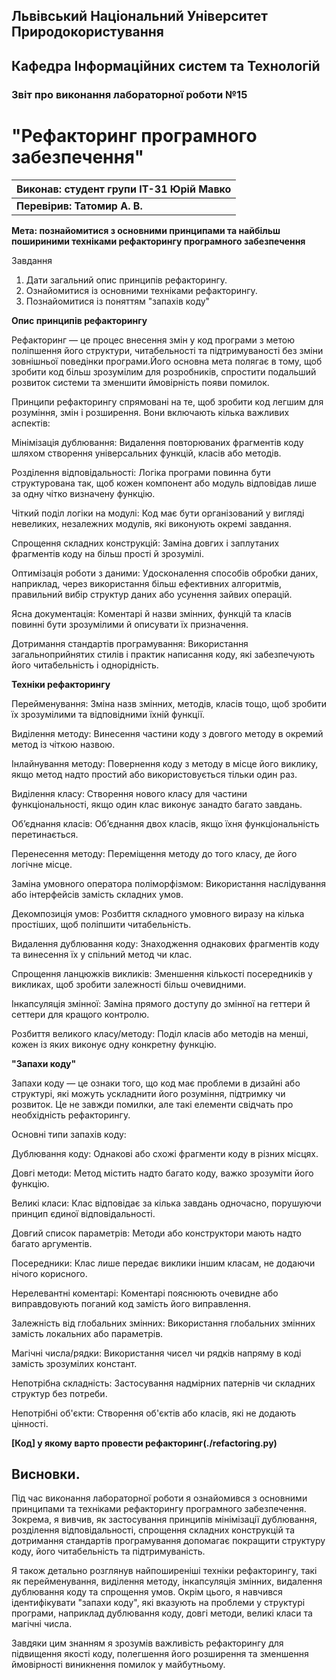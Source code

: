 ## Львівський Національний Університет Природокористування
## Кафедра Інформаційних систем та Технологій



### Звіт про виконання лабораторної роботи №15
# "Рефакторинг програмного забезпечення"



| **Виконав: студент групи ІТ-31 Юрій Мавко**  |
|----------------------------------------------|
| **Перевірив: Татомир А. В.**                 |




**Мета: познайомитися з основними принципами та 
найбільш пошириними техніками рефакторингу програмного
забезпечення**


Завдання

1. Дати загальний опис принципів рефакторингу.
2. Ознайомитися із основними техніками рефакторингу.
3. Познайомитися із поняттям "запахів коду"

**Опис принципів рефакторингу**

Рефакторинг — це процес внесення змін у код програми з метою 
поліпшення його структури, читабельності та підтримуваності 
без зміни зовнішньої поведінки програми.Його основна мета 
полягає в тому, щоб зробити код більш зрозумілим для 
розробників, спростити подальший розвиток системи та 
зменшити ймовірність появи помилок.

Принципи рефакторингу спрямовані на те, щоб зробити код 
легшим для розуміння, змін і розширення. Вони включають 
кілька важливих аспектів:

Мінімізація дублювання: Видалення повторюваних фрагментів 
коду шляхом створення універсальних функцій, класів або методів. 

Розділення відповідальності: Логіка програми повинна бути 
структурована так, щоб кожен компонент або модуль відповідав 
лише за одну чітко визначену функцію. 

Чіткий поділ логіки на модулі: Код має бути організований у 
вигляді невеликих, незалежних модулів, які виконують окремі 
завдання.

Спрощення складних конструкцій: Заміна довгих і заплутаних 
фрагментів коду на більш прості й зрозумілі. 

Оптимізація роботи з даними: Удосконалення способів обробки даних, 
наприклад, через використання більш ефективних алгоритмів, правильний 
вибір структур даних або усунення зайвих операцій.

Ясна документація: Коментарі й назви змінних, функцій та класів 
повинні бути зрозумілими й описувати їх призначення. 

Дотримання стандартів програмування: Використання загальноприйнятих 
стилів і практик написання коду, які забезпечують його читабельність 
і однорідність.

**Техніки рефакторингу**

Перейменування: Зміна назв змінних, методів, класів тощо, щоб 
зробити їх зрозумілими та відповідними їхній функції.

Виділення методу: Винесення частини коду з довгого методу в 
окремий метод із чіткою назвою.

Інлайнування методу: Повернення коду з методу в місце його виклику, 
якщо метод надто простий або використовується тільки один раз.

Виділення класу: Створення нового класу для частини функціональності, 
якщо один клас виконує занадто багато завдань.

Об’єднання класів: Об’єднання двох класів, якщо їхня функціональність перетинається.

Перенесення методу: Переміщення методу до того класу, де його логічне місце.

Заміна умовного оператора поліморфізмом: Використання наслідування або 
інтерфейсів замість складних умов.

Декомпозиція умов: Розбиття складного умовного виразу на кілька простіших, 
щоб поліпшити читабельність.

Видалення дублювання коду: Знаходження однакових фрагментів коду та винесення 
їх у спільний метод чи клас.

Спрощення ланцюжків викликів: Зменшення кількості посередників у викликах, 
щоб зробити залежності більш очевидними.

Інкапсуляція змінної: Заміна прямого доступу до змінної на геттери й 
сеттери для кращого контролю.

Розбиття великого класу/методу: Поділ класів або методів на менші, 
кожен із яких виконує одну конкретну функцію.

**"Запахи коду"**

Запахи коду — це ознаки того, що код має проблеми в дизайні або структурі, 
які можуть ускладнити його розуміння, підтримку чи розвиток. Це не завжди 
помилки, але такі елементи свідчать про необхідність рефакторингу.

Основні типи запахів коду:

Дублювання коду: Однакові або схожі фрагменти коду в різних місцях.

Довгі методи: Метод містить надто багато коду, важко зрозуміти його функцію.

Великі класи: Клас відповідає за кілька завдань одночасно, порушуючи принцип єдиної відповідальності.

Довгий список параметрів: Методи або конструктори мають надто багато аргументів.

Посередники: Клас лише передає виклики іншим класам, не додаючи нічого корисного.

Нерелевантні коментарі: Коментарі пояснюють очевидне або виправдовують поганий код замість його виправлення.

Залежність від глобальних змінних: Використання глобальних змінних замість локальних або параметрів.

Магічні числа/рядки: Використання чисел чи рядків напряму в коді замість зрозумілих констант.

Непотрібна складність: Застосування надмірних патернів чи складних структур без потреби.

Непотрібні об'єкти: Створення об'єктів або класів, які не додають цінності.

**[Код] у якому варто провести рефакторинг(./refactoring.py)**



## Висновки. 
Під час виконання лабораторної роботи я ознайомився з основними принципами та техніками рефакторингу 
програмного забезпечення. Зокрема, я вивчив, як застосування принципів мінімізації дублювання, 
розділення відповідальності, спрощення складних конструкцій та дотримання стандартів програмування 
допомагає покращити структуру коду, його читабельність та підтримуваність.

Я також детально розглянув найпоширеніші техніки рефакторингу, такі як перейменування, виділення 
методу, інкапсуляція змінних, видалення дублювання коду та спрощення умов. Окрім цього, я навчився 
ідентифікувати "запахи коду", які вказують на проблеми у структурі програми, наприклад дублювання 
коду, довгі методи, великі класи та магічні числа.

Завдяки цим знанням я зрозумів важливість рефакторингу для підвищення якості коду, полегшення 
його розширення та зменшення ймовірності виникнення помилок у майбутньому.